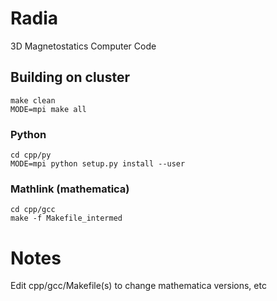 # Radia
3D Magnetostatics Computer Code


## Building on cluster
```
make clean
MODE=mpi make all
```

### Python
```
cd cpp/py
MODE=mpi python setup.py install --user
```

### Mathlink (mathematica)
```
cd cpp/gcc
make -f Makefile_intermed
```

# Notes
Edit cpp/gcc/Makefile(s) to change mathematica versions, etc
